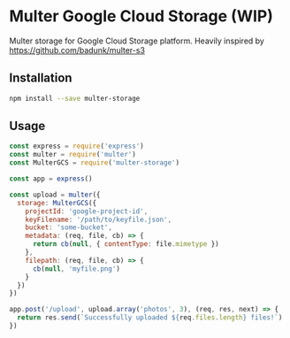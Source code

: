 # Multer Google Cloud Storage (WIP)
Multer storage for Google Cloud Storage platform. Heavily inspired by https://github.com/badunk/multer-s3

## Installation

```sh
npm install --save multer-storage
```

## Usage
```javascript
const express = require('express')
const multer = require('multer')
const MulterGCS = require('multer-storage')

const app = express()

const upload = multer({
  storage: MulterGCS({
    projectId: 'google-project-id',
    keyFilename: '/path/to/keyfile.json',
    bucket: 'some-bucket',
    metadata: (req, file, cb) => {
      return cb(null, { contentType: file.mimetype })
    },
    filepath: (req, file, cb) => {
      cb(null, 'myfile.png')
    }
  })
})

app.post('/upload', upload.array('photos', 3), (req, res, next) => {
  return res.send(`Successfully uploaded ${req.files.length} files!`)
})
```
